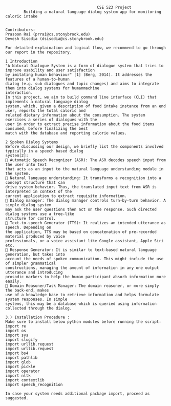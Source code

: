 											CSE 523 Project
			Building a natural language dialog system app for monitoring caloric intake 


	Contributors:
	Prasoon Rai (prrai@cs.stonybrook.edu)
	Devesh Sisodia (dsisodia@cs.stonybrook.edu)

	For detailed explaination and logical flow, we recommend to go through our report in the repository.

	1 Introduction
	"A Natural Dialogue System is a form of dialogue system that tries to improve usability and user satisfaction
	by imitating human behaviour" [1] (Berg, 2014). It addresses the features of a human-to-human
	dialog (e.g. sub dialogues and topic changes) and aims to integrate them into dialog systems for humanmachine
	interaction.
	In this project, we aim to build command line interface (CLI) that implements a natural language dialog
	system, which, given a description of food intake instance from an end user, reports the total caloric and
	related dietary information about the consumption. The system exercises a series of dialogues with the
	user in order to extract precise information about the food items consumed, before finalizing the best
	match with the database and reporting calorie values.

	2 Spoken Dialog Systems
	Before discussing our design, we briefly list the components involved typically in a speech based dialog
	system[2]:
	 Automatic Speech Recognizer (ASR): The ASR decodes speech input from the user into text
	that acts as an input to the natural language understanding module in the system.
	 Natural language understanding: It transforms a recognition into a concept structure that can
	drive system behavior. Thus, the translated input text from ASR is interpreted in context of the
	current application to extract requisite information.
	 Dialog manager: The dialog manager controls turn-by-turn behavior. A simple dialog system
	may ask the user questions then act on the response. Such directed dialog systems use a tree-like
	structure for control.
	 Text-to-speech Generator (TTS): It realizes an intended utterance as speech. Depending on
	the application, TTS may be based on concatenation of pre-recorded material produced by voice
	professionals, or a voice assistant like Google assistant, Apple Siri etc.
	 Response Generator: It is similar to text-based natural language generation, but takes into
	account the needs of spoken communication. This might include the use of simpler grammatical
	constructions, managing the amount of information in any one output utterance and introducing
	prosodic markers to help the human participant absorb information more easily.
	 Domain Reasoner/Task Manager: The domain reasoner, or more simply the back-end, makes
	use of a knowledge base to retrieve information and helps formulate system responses. In simple
	systems, this may be a database which is queried using information collected through the dialog.

	3.) Installation Procedure :
	Make sure to install below python modules before running the script:
	import re
	import os
	import sys
	import slugify 
	import urllib.request 
	import urllib.request 
	import bs4 
	import pathlib 
	import glob 
	import pickle
	import operator
	import nltk
	import contextlib
	import speech_recognition

	In case your system needs additional package import, proceed as suggested.
